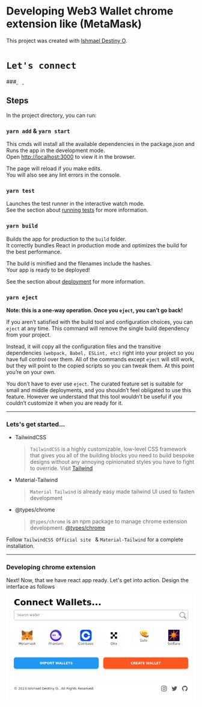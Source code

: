 # Developing Web3 Wallet chrome extension like (MetaMask)
This project was created with [Ishmael Destiny O](https://github.com/codewithdestiny).

# `Let's connect` 
###[<i class="fa fa-brands fa-lg fa-twitter"></i> ](https://twitter.com/codewithdestiny) &nbsp;&nbsp;&nbsp;[<i class="fa fa-brands fa-lg fa-youtube"></i> ](https://youtube.com/codewithdestiny)  &nbsp;&nbsp;&nbsp;[<i class="fa fa-brands fa-lg fa-linkedin"></i> ](https://linkedin.in.com/codewithdestiny) 

##  Steps

In the project directory, you can run:

### `yarn add` & `yarn start `

This cmds will install all the available dependencies in the package.json and Runs the app in the development mode.\
Open [http://localhost:3000](http://localhost:3000) to view it in the browser.

The page will reload if you make edits.\
You will also see any lint errors in the console.

### `yarn test`

Launches the test runner in the interactive watch mode.\
See the section about [running tests](https://facebook.github.io/create-react-app/docs/running-tests) for more information.

### `yarn build`

Builds the app for production to the `build` folder.\
It correctly bundles React in production mode and optimizes the build for the best performance.

The build is minified and the filenames include the hashes.\
Your app is ready to be deployed!

See the section about [deployment](https://facebook.github.io/create-react-app/docs/deployment) for more information.

### `yarn eject`

**Note: this is a one-way operation. Once you `eject`, you can’t go back!**

If you aren’t satisfied with the build tool and configuration choices, you can `eject` at any time. This command will remove the single build dependency from your project.

Instead, it will copy all the configuration files and the transitive dependencies `(webpack, Babel, ESLint, etc)` right into your project so you have full control over them. All of the commands except `eject` will still work, but they will point to the copied scripts so you can tweak them. At this point you’re on your own.

You don’t have to ever use `eject`. The curated feature set is suitable for small and middle deployments, and you shouldn’t feel obligated to use this feature. However we understand that this tool wouldn’t be useful if you couldn’t customize it when you are ready for it.

  ***
### Lets's get started...
+ TailwindCSS
    > `TailwindCSS` is a highly customizable, low-level CSS framework that gives you all of the building blocks you need to build bespoke designs without any annoying opinionated styles you have to fight to override. Visit [Tailwind](https://www.material-tailwind.com/docs/react/what-is-tailwind-css)
+ Material-Tailwind
    > `Material Tailwind` is already easy made tailwind UI used to fasten development

+ @types/chrome 
    > `@types/chrome` is an npm package to manage chrome extension development. [@types/chrome](https://www.npmjs.com/package/@types/chrome)

Follow `TailwindCSS Official site ` & `Material-Tailwind` for a complete installation. 

***
### Developing chrome extension
Next!
Now, that we have react app ready. Let's get into action.
Design the interface as follows
![Multi-Crypto Wallet](./src/wallet-design.png)

